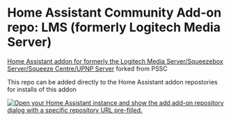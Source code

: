 # Home Assistant Community Add-on repo: LMS (formerly Logitech Media Server)
[Home Assistant addon for formerly the Logitech Media Server/Squeezebox Server/Squeeze Centre/UPNP Server](https://github.com/pssc/ha-addon-lms/tree/master/lms)
forked from PSSC

This repo can be added directly to the Home Assistant addon repostories for installs of this addon

[![Open your Home Assistant instance and show the add add-on repository dialog with a specific repository URL pre-filled.](https://my.home-assistant.io/badges/supervisor_add_addon_repository.svg)](https://my.home-assistant.io/redirect/supervisor_add_addon_repository/?repository_url=https%3A%2F%2Fgithub.com%2Fpssc%2Fha-addon-lms%2F)
